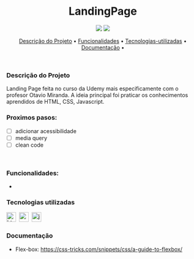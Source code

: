 <h1 align="center">LandingPage</h1>

<p align="center">
  <img src="https://img.shields.io/badge/Status-em%20andamento-green"/>
  <img src="https://img.shields.io/badge/license-MIT-green"/>
</p>


<p align="center">
	<a href="#Descrição do Projeto">Descrição do Projeto</a> •
	<a href="#funcionalidades">Funcionalidades</a> •
	<a href="#tecnologias-utilizadas">Tecnologias-utilizadas</a> •
	<a href="#Documentação">Documentação</a> • 
</p>

</br>


### Descrição do Projeto
Landing Page feita no curso da Udemy mais especificamente com o profesor Otavio Miranda. A ideia principal foi praticar os conhecimentos aprendidos de HTML, CSS, Javascript.


### Proximos pasos:

- [ ] adicionar acessibilidade
- [ ] media query
- [ ] clean code
</br>

### Funcionalidades:
- 


### Tecnologias utilizadas

  <img src="https://img.shields.io/badge/Html5-05122A?style=flat&logo=html5" alt="html5 Badge" height="25">&nbsp;
  <img src="https://img.shields.io/badge/Css3-05122A?style=flat&logo=css3" alt="css3 Badge" height="25">&nbsp;
  <img src="https://img.shields.io/badge/Javascript-05122A?style=flat&logo=javascript" alt="javascript Badge" height="25">&nbsp;
</br>

### Documentação 
- Flex-box: 
https://css-tricks.com/snippets/css/a-guide-to-flexbox/
